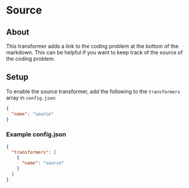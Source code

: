 # Source
## About

This transformer adds a link to the coding problem at the bottom of the markdown.
This can be helpful if you want to keep track of the source of the coding problem.

## Setup
To enable the source transformer, add the following to the `transformers` array in `config.json`:

```json
{
  "name": "source"
}
```

### Example config.json

```json
{
  "transformers": [
    {
      "name": "source"
    }
  ]
}
```
